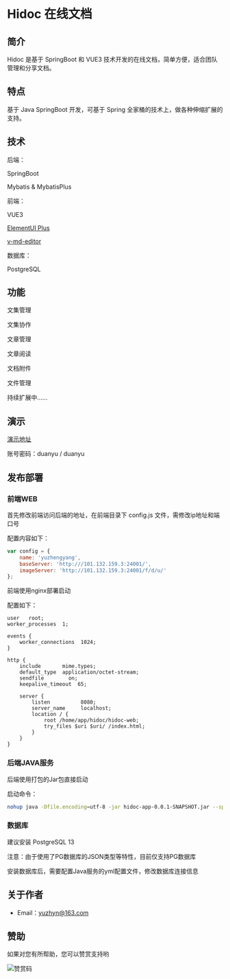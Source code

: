 # Hidoc 在线文档
## 简介

Hidoc 是基于 SpringBoot 和 VUE3 技术开发的在线文档，简单方便，适合团队管理和分享文档。



## 特点

基于 Java SpringBoot 开发，可基于 Spring 全家桶的技术上，做各种伸缩扩展的支持。



## 技术

后端：

SpringBoot

Mybatis & MybatisPlus

前端：

VUE3

[ElementUI Plus](https://element-plus.gitee.io/#/zh-CN)

[v-md-editor](https://ckang1229.gitee.io/vue-markdown-editor/zh/)

数据库：

PostgreSQL



## 功能

文集管理

文集协作

文章管理

文章阅读

文档附件

文件管理

持续扩展中......



## 演示

[演示地址](http://101.132.159.3:8080/)

账号密码：duanyu / duanyu



## 发布部署

### 前端WEB

首先修改前端访问后端的地址，在前端目录下 config.js 文件，需修改ip地址和端口号

配置内容如下：

```javascript
var config = {
    name: 'yuzhengyang',
    baseServer: 'http:///101.132.159.3:24001/',
    imageServer: 'http://101.132.159.3:24001/f/d/u/'
};
```



前端使用nginx部署启动

配置如下：

```nginx
user   root;
worker_processes  1;

events {
    worker_connections  1024;
}

http {
    include       mime.types;
    default_type  application/octet-stream;
    sendfile        on;
    keepalive_timeout  65;

    server {
        listen          8080;
        server_name     localhost;
        location / {
            root /home/app/hidoc/hidoc-web;
            try_files $uri $uri/ /index.html;
        }
    }
}

```





### 后端JAVA服务

后端使用打包的Jar包直接启动

启动命令：

```bash
nohup java -Dfile.encoding=utf-8 -jar hidoc-app-0.0.1-SNAPSHOT.jar --spring.config.location=application.yml> ./nohup_output &

```





### 数据库

建议安装 PostgreSQL 13

注意：由于使用了PG数据库的JSON类型等特性，目前仅支持PG数据库



安装数据库后，需要配置Java服务的yml配置文件，修改数据库连接信息



## 关于作者

- Email：[yuzhyn@163.com](mailto:yuzhyn@163.com)



## 赞助

如果对您有所帮助，您可以赞赏支持哟

![赞赏码](https://raw.githubusercontent.com/yuzhengyang/Fork/master/Documents/QRCode/WeiXinQRCodeMini.jpg)